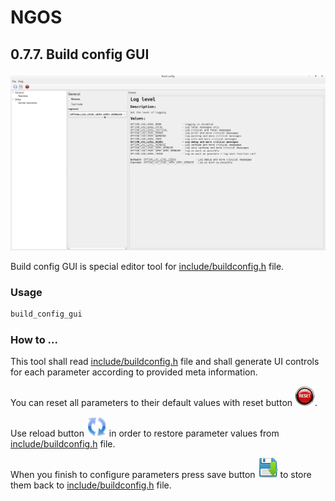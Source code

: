 NGOS
====

0.7.7. Build config GUI
-----------------------

<p align="center">
    <img src="https://github.com/Gris87/ngos/blob/master/tools/qt/build_config_gui/Screenshot.png?raw=true" alt="Screenshot"/>
</p>

Build config GUI is special editor tool for [include/buildconfig.h](../../../../include/buildconfig.h) file.

### Usage

```sh
build_config_gui
```

### How to ...

This tool shall read [include/buildconfig.h](../../../../include/buildconfig.h) file and shall generate UI controls for each parameter according to provided meta information.

You can reset all parameters to their default values with reset button ![Reset button](../../../../tools/qt/build_config_gui/assets/images/reset.png).

Use reload button ![Reload button](../../../../tools/qt/build_config_gui/assets/images/reload.png) in order to restore parameter values from [include/buildconfig.h](../../../../include/buildconfig.h) file.

When you finish to configure parameters press save button ![Save button](../../../../tools/qt/build_config_gui/assets/images/save.png) to store them back to [include/buildconfig.h](../../../../include/buildconfig.h) file.
